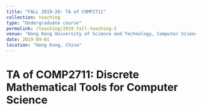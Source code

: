 ```yaml
---
title: "FALL 2019-20: TA of COMP2711"
collection: teaching
type: "Undergraduate course"
permalink: /teaching/2019-fall-teaching-1
venue: "Hong Kong University of Science and Technology, Computer Science and Engineering"
date: 2019-09-01
location: "Hong Kong, China"
---
```


TA of COMP2711: Discrete Mathematical Tools for Computer Science
======
